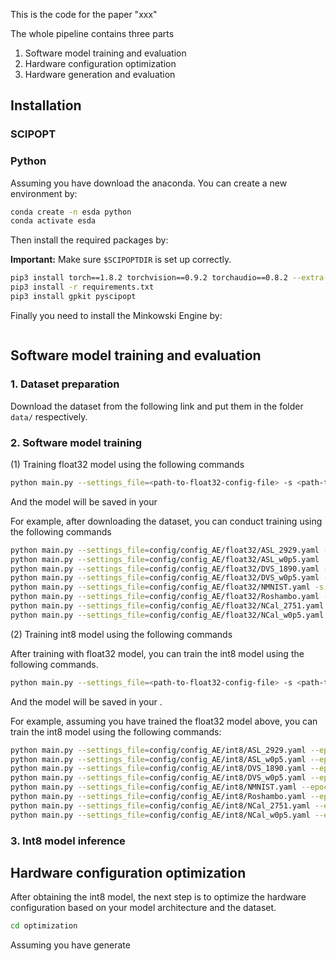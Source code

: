 

This is the code for the paper "xxx"

The whole pipeline contains three parts
1. Software model training and evaluation
2. Hardware configuration optimization
3. Hardware generation and evaluation


## Installation



### SCIPOPT


### Python

Assuming you have download the anaconda. You can create a new environment by:

```bash
conda create -n esda python
conda activate esda
```

Then install the required packages by:

**Important:** Make sure `$SCIPOPTDIR` is set up correctly.

```bash
pip3 install torch==1.8.2 torchvision==0.9.2 torchaudio==0.8.2 --extra-index-url https://download.pytorch.org/whl/lts/1.8/cu102
pip3 install -r requirements.txt
pip3 install gpkit pyscipopt
```
Finally you need to install the Minkowski Engine by:


```bash
```







## Software model training and evaluation

### 1. Dataset preparation

Download the dataset from the following link and put them in the folder `data/` respectively.



### 2. Software model training

(1) Training float32 model using the following commands

```bash
python main.py --settings_file=<path-to-float32-config-file> -s <path-to-result-folder>
```
And the model will be saved in your <path to result folder>


For example, after downloading the dataset, you can conduct training using the following commands

```bash
python main.py --settings_file=config/config_AE/float32/ASL_2929.yaml -s exp_float32/ASL_2929
python main.py --settings_file=config/config_AE/float32/ASL_w0p5.yaml -s exp_float32/ASL_w0p5
python main.py --settings_file=config/config_AE/float32/DVS_1890.yaml -s exp_float32/DVS_1890
python main.py --settings_file=config/config_AE/float32/DVS_w0p5.yaml -s exp_float32/DVS_w0p5
python main.py --settings_file=config/config_AE/float32/NMNIST.yaml -s exp_float32/NMNIST
python main.py --settings_file=config/config_AE/float32/Roshambo.yaml -s exp_float32/Roshambo
python main.py --settings_file=config/config_AE/float32/NCal_2751.yaml -s exp_float32/NCal_2751
python main.py --settings_file=config/config_AE/float32/NCal_w0p5.yaml -s exp_float32/NCal_w0p5
```

(2) Training int8 model using the following commands

After training with float32 model, you can train the int8 model using the following commands.
```bash
python main.py --settings_file=<path-to-float32-config-file> -s <path-to-result-folder> --load <path-to-float32-model> --shift_bit <shift-bit> --fixBN_ratio <fixBN-ratio>
```
And the model will be saved in your <path to result folder>.

For example, assuming you have trained the float32 model above, you can train the int8 model using the following commands:

```bash
python main.py --settings_file=config/config_AE/int8/ASL_2929.yaml --epochs 100 --fixBN_ratio 0.3 -s exp_int8/ASL_2929 --load exp_float32/ASL_2929/ckpt.best.pth.tar --shift_bit 16
python main.py --settings_file=config/config_AE/int8/ASL_w0p5.yaml --epochs 100 --fixBN_ratio 0.3 -s exp_int8/ASL_w0p5 --load exp_float32/ASL_w0p5/ckpt.best.pth.tar --shift_bit 16
python main.py --settings_file=config/config_AE/int8/DVS_1890.yaml --epochs 100 --fixBN_ratio 0.3 -s exp_int8/DVS_1890 --load exp_float32/DVS_1890/ckpt.best.pth.tar --shift_bit 16
python main.py --settings_file=config/config_AE/int8/DVS_w0p5.yaml --epochs 100 --fixBN_ratio 0.3 -s exp_int8/DVS_w0p5 --load exp_float32/DVS_w0p5/ckpt.best.pth.tar --shift_bit 16
python main.py --settings_file=config/config_AE/int8/NMNIST.yaml --epochs 100 --fixBN_ratio 0.3 -s exp_int8/NMNIST --load exp_float32/NMNIST/ckpt.best.pth.tar --shift_bit 16
python main.py --settings_file=config/config_AE/int8/Roshambo.yaml --epochs 100 --fixBN_ratio 0.3 -s exp_int8/Roshambo --load exp_float32/Roshambo/ckpt.best.pth.tar --shift_bit 16
python main.py --settings_file=config/config_AE/int8/NCal_2751.yaml --epochs 100 --fixBN_ratio 0.3 -s exp_int8/NCal_2751 --load exp_float32/NCal_2751/ckpt.best.pth.tar --shift_bit 32
python main.py --settings_file=config/config_AE/int8/NCal_w0p5.yaml --epochs 100 --fixBN_ratio 0.3 -s exp_int8/NCal_w0p5 --load exp_float32/NCal_w0p5/ckpt.best.pth.tar --shift_bit 32
```


### 3. Int8 model inference





## Hardware configuration optimization

After obtaining the int8 model, the next step is to optimize the hardware configuration based on your model architecture and the dataset.


```bash
cd optimization

```

Assuming you have generate 
